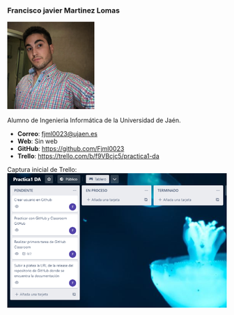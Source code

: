 ### Francisco javier Martinez Lomas
<img src='/IMG_20220617_163200_834.jpg' width='200px'>

Alumno de Ingenieria Informática de la Universidad de Jaén.
* **Correo**: fjml0023@ujaen.es
* **Web**: Sin web
* **GitHub**: https://github.com/Fjml0023
* **Trello**: https://trello.com/b/f9VBcjc5/practica1-da

Captura inicial de Trello:
<img src='/Trello inicial.PNG' width=''>
